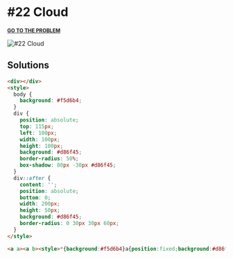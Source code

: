 # #22 Cloud

<p>
  <sup>
    <a href="https://cssbattle.dev/play/22"><strong>GO TO THE PROBLEM</strong></a>
  </sup>
</p>

![#22 Cloud](https://cssbattle.dev/targets/22.png)

## Solutions

```html
<div></div>
<style>
  body {
    background: #f5d6b4;
  }
  div {
    position: absolute;
    top: 115px;
    left: 100px;
    width: 100px;
    height: 100px;
    background: #d86f45;
    border-radius: 50%;
    box-shadow: 80px -30px #d86f45;
  }
  div::after {
    content: '';
    position: absolute;
    bottom: 0;
    width: 200px;
    height: 50px;
    background: #d86f45;
    border-radius: 0 30px 30px 60px;
  }
</style>
```

```html
<a a><a b><style>*{background:#f5d6b4}a{position:fixed;background:#d86f45}[a]{width:100;height:100;border-radius:50%;top:115;left:100;box-shadow:80px -30px#d86f45}[b]{width:150;height:50;border-radius:0 25px 25px 0;top:165;right:100
```
